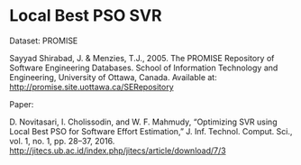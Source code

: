 # Local Best PSO SVR

Dataset: PROMISE

Sayyad Shirabad, J. & Menzies, T.J., 2005. The PROMISE Repository of Software Engineering Databases. School of Information Technology and Engineering, University of Ottawa, Canada. Available at: http://promise.site.uottawa.ca/SERepository

Paper:

D. Novitasari, I. Cholissodin, and W. F. Mahmudy, “Optimizing SVR using Local Best PSO for Software Effort Estimation,” J. Inf. Technol. Comput. Sci., vol. 1, no. 1, pp. 28–37, 2016. http://jitecs.ub.ac.id/index.php/jitecs/article/download/7/3
